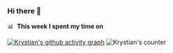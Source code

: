 ### Hi there 👋

<!--
**Krystiankr/krystiankr** is a ✨ _special_ ✨ repository because its `README.md` (this file) appears on your GitHub profile.

Here are some ideas to get you started:

- 🔭 I’m currently working on ...
- 🌱 I’m currently learning ...
- 👯 I’m looking to collaborate on ...
- 🤔 I’m looking for help with ...
- 💬 Ask me about ...
- 📫 How to reach me: ...
- 😄 Pronouns: ...
- ⚡ Fun fact: ...
-->
📊 &nbsp;**This week I spent my time on**

[![Krystian's github activity graph](https://activity-graph.herokuapp.com/graph?username=krystiankr&theme=xcode)](https://git.io/krystiankr)
![Krystian's counter](https://komarev.com/ghpvc/?username=krystiankr)
